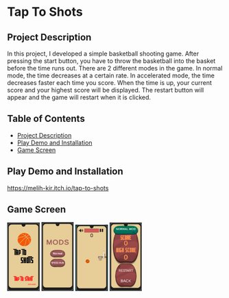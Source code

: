 
# Tap To Shots

## Project Description
In this project, I developed a simple basketball shooting game. After pressing the start button, you have to throw the basketball into the basket before the time runs out. There are 2 different modes in the game. In normal mode, the time decreases at a certain rate. In accelerated mode, the time decreases faster each time you score. When the time is up, your current score and your highest score will be displayed. The restart button will appear and the game will restart when it is clicked.

## Table of Contents

- [Project Description](#Project-Description)
- [Play Demo and Installation](#Live-Demo-and-Installation)
- [Game Screen](#Game-Screen)


## Play Demo and Installation
https://melih-kir.itch.io/tap-to-shots

## Game Screen


<img src="./TapToShot/ReadmeAssets/start.png.png" alt="racegif" width="15%"/>
<img src="./TapToShot/ReadmeAssets/mod.png.png" alt="racegif" width="15%"/>
<img src="./TapToShot/ReadmeAssets/game.png.png" alt="racegif" width="15%"/>
<img src="./TapToShot/ReadmeAssets/speed.png.png" alt="racegif" width="15%"/>
